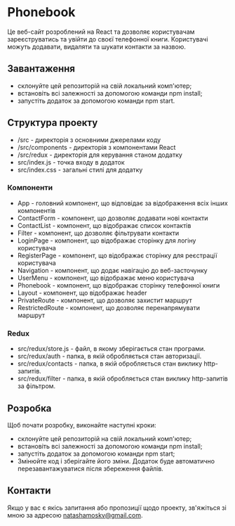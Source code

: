 # Phonebook
Це веб-сайт розроблений на React та дозволяє користувачам зареєструватись та увійти до своєї телефонної книги. Користувачі можуть додавати, видаляти та шукати контакти за назвою.

## Завантаження
- склонуйте цей репозиторій на свій локальний комп'ютер;
- встановіть всі залежності за допомогою команди npm install;
- запустіть додаток за допомогою команди npm start.

## Структура проекту
- /src - директорія з основними джерелами коду
- /src/components - директорія з компонентами React
- /src/redux - директорія для керування станом додатку
- src/index.js - точка входу в додаток
- src/index.css - загальні стилі для додатку

### Компоненти
- App - головний компонент, що відповідає за відображення всіх інших компонентів
- ContactForm - компонент, що дозволяє додавати нові контакти
- ContactList - компонент, що відображає список контактів
- Filter - компонент, що дозволяє фільтрувати контакти
- LoginPage - компонент, що відображає сторінку для логіну користувача
- RegisterPage - компонент, що відображає сторінку для реєстрації користувача
- Navigation - компонент, що додає навігацію до веб-засточунку
- UserMenu - компонент, що відображає меню користувача
- Phonebook - компонент, що відображає сторінку телефонної книги
- Layout - компонент, що відображає header
- PrivateRoute - компонент, що дозволяє захистит маршрут
- RestrictedRoute - компонент, що дозволяє перенапрямувати маршрут

### Redux
- src/redux/store.js - файл, в якому зберігається стан програми.
- src/redux/auth - папка, в якій обробляється стан авторизації.
- src/redux/contacts - папка, в якій обробляється стан виклику http-запитів.
- src/redux/filter - папка, в якій обробляється стан виклику http-запитів за фільтром.

## Розробка
Щоб почати розробку, виконайте наступні кроки:
- склонуйте цей репозиторій на свій локальний комп'ютер;
- встановіть всі залежності за допомогою команди npm install;
- запустіть додаток за допомогою команди npm start;
- Змінюйте код і зберігайте його зміни. Додаток буде автоматично перезавантажуватися після збереження файлів.

## Контакти
Якщо у вас є якісь запитання або пропозиції щодо проекту, зв'яжіться зі мною за адресою natashamoskv@gmail.com.
